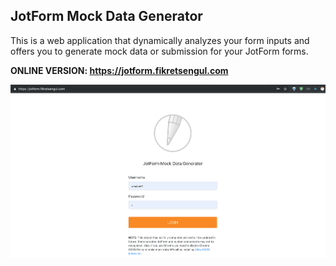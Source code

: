 ## JotForm Mock Data Generator

This is a web application that dynamically analyzes your form inputs and offers you to generate mock data or submission for your JotForm forms.

**ONLINE VERSION: https://jotform.fikretsengul.com**

![Screenshot](preview1.png)